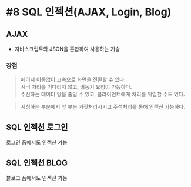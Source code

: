 #8 SQL 인젝션(AJAX, Login, Blog)
=================================

## AJAX

* 자바스크립트와 JSON을 혼합하여 사용하는 기술

### 장점

> 페이지 이동없이 고속으로 화면을 전환할 수 있다.  
서버 처리를 기다리지 않고, 비동기 요청이 가능하다.  
수신하는 데이터 양을 줄일 수 있고, 클라이언트에게 처리를 위임할 수도 있다.  

> 서칭하는 부분에서 앞 부분 거짓처리시키고 주석처리를 통해 인젝션 가능하다.

## SQL 인젝션 로그인

로그인 폼에서도 인젝션 가능

## SQL 인젝션 BLOG

블로그 폼에서도 인젝션 가능
